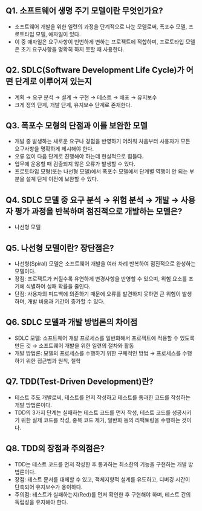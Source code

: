 ## Q1. 소프트웨어 생명 주기 모델이란 무엇인가요?
- 소프트웨어 개발을 위한 일련의 과정을 단계적으로 나눈 모델로써, 폭포수 모델, 프로토타입 모델, 애자일이 있다.
- 이 중 애자일은 요구사항이 빈번하게 변하는 프로젝트에 적합하며, 프로토타입 모델은 초기 요구사항을 명확히 하지 못할 때 사용한다.

## Q2. SDLC(Software Development Life Cycle)가 어떤 단계로 이루어져 있는지
- 계획 → 요구 분석 → 설계 → 구현 → 테스트 → 배포 → 유지보수
- 크게 정의 단계, 개발 단계, 유지보수 단계로 존재한다.

## Q3. 폭포수 모형의 단점과 이를 보완한 모델
- 개발 중 발생하는 새로운 요구나 경험을 반영하기 어려워 처음부터 사용자가 모든 요구사항을 명확하게 제시해야 한다.
- 오류 없이 다음 단계로 진행해야 하는데 현실적으로 힘들다.
- 업무에 운용할 때 검출되지 않은 오류가 발생할 수 있다.
- 프로토타입 모형(또는 나선형 모델)에서 폭포수 모델에서 단계별 역행이 안 되는 부분을 설계 단계 이전에 보완할 수 있다.

## Q4. SDLC 모델 중 요구 분석 → 위험 분석 → 개발 → 사용자 평가 과정을 반복하며 점진적으로 개발하는 모델은?
- 나선형 모델

## Q5. 나선형 모델이란? 장단점은?
- 나선형(Spiral) 모델은 소프트웨어 개발을 여러 차례 반복하여 점진적으로 완성하는 모델이다.
- 장점: 프로젝트가 커질수록 유연하게 변경사항을 반영할 수 있으며, 위험 요소를 조기에 식별하여 실패 확률을 줄인다.
- 단점: 사용자의 피드백에 의존하기 때문에 오류를 발견하지 못하면 큰 위험이 발생하며, 개발 비용과 기간이 증가할 수 있다.

## Q6. SDLC 모델과 개발 방법론의 차이점
- SDLC 모델: 소프트웨어 개발 프로세스를 일반화해서 프로젝트에 적용할 수 있도록 만든 것
  → 소프트웨어 개발을 위한 일련의 절차와 활동
- 개발 방법론: 모델의 프로세스를 수행하기 위한 구체적인 방법
  → 프로세스를 수행하기 위한 접근법과 원칙, 철학

## Q7. TDD(Test-Driven Development)란?
- 테스트 주도 개발로써, 테스트를 먼저 작성하고 테스트를 통과한 코드를 작성하는 개발 방법론이다.
- TDD의 3가지 단계는 실패하는 테스트 코드를 먼저 작성, 테스트 코드를 성공시키기 위한 실제 코드를 작성, 중복 코드 제거, 일반화 등의 리팩토링을 수행하는 것이다.

## Q8. TDD의 장점과 주의점은?
- TDD는 테스트 코드를 먼저 작성한 후 통과하는 최소한의 기능을 구현하는 개발 방법론이다.
- 장점: 테스트 문서를 대체할 수 있고, 객체지향적 설계를 유도하고, 디버깅 시간이 단축되어 유지보수가 용이하다.
- 주의점: 테스트가 실패하는지(Red)를 먼저 확인한 후 구현해야 하며, 테스트 간의 독립성을 유지해야 한다.
